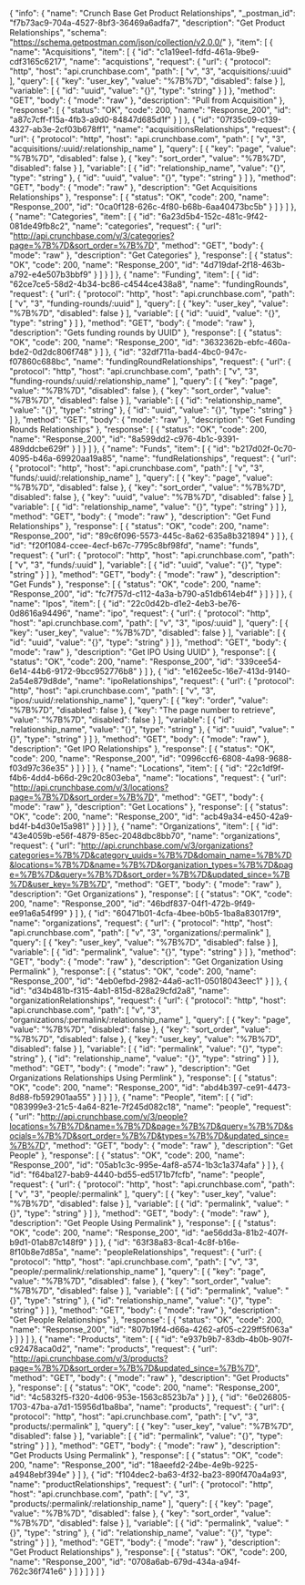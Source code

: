 {
  "info": {
    "name": "Crunch Base Get Product Relationships",
    "_postman_id": "f7b73ac9-704a-4527-8bf3-36469a6adfa7",
    "description": "Get Product Relationships",
    "schema": "https://schema.getpostman.com/json/collection/v2.0.0/"
  },
  "item": [
    {
      "name": "Acquisitions",
      "item": [
        {
          "id": "c1a19ee1-fdfd-461a-9be9-cdf3165c6217",
          "name": "acquistions",
          "request": {
            "url": {
              "protocol": "http",
              "host": "api.crunchbase.com",
              "path": [
                "v",
                "3",
                "acquisitions/:uuid"
              ],
              "query": [
                {
                  "key": "user_key",
                  "value": "%7B%7D",
                  "disabled": false
                }
              ],
              "variable": [
                {
                  "id": "uuid",
                  "value": "{}",
                  "type": "string"
                }
              ]
            },
            "method": "GET",
            "body": {
              "mode": "raw"
            },
            "description": "Pull from Acquisition"
          },
          "response": [
            {
              "status": "OK",
              "code": 200,
              "name": "Response_200",
              "id": "a87c7cff-f15a-4fb3-a9d0-84847d685d1f"
            }
          ]
        },
        {
          "id": "07f35c09-c139-4327-ab3e-2cf03b678ff1",
          "name": "acquisitionsRelationships",
          "request": {
            "url": {
              "protocol": "http",
              "host": "api.crunchbase.com",
              "path": [
                "v",
                "3",
                "acquisitions/:uuid/:relationship_name"
              ],
              "query": [
                {
                  "key": "page",
                  "value": "%7B%7D",
                  "disabled": false
                },
                {
                  "key": "sort_order",
                  "value": "%7B%7D",
                  "disabled": false
                }
              ],
              "variable": [
                {
                  "id": "relationship_name",
                  "value": "{}",
                  "type": "string"
                },
                {
                  "id": "uuid",
                  "value": "{}",
                  "type": "string"
                }
              ]
            },
            "method": "GET",
            "body": {
              "mode": "raw"
            },
            "description": "Get Acquisitions Relationships"
          },
          "response": [
            {
              "status": "OK",
              "code": 200,
              "name": "Response_200",
              "id": "0ca0f128-626c-4f80-b68b-6aa40473bc5b"
            }
          ]
        }
      ]
    },
    {
      "name": "Categories",
      "item": [
        {
          "id": "6a23d5b4-152c-481c-9f42-081de49fb8c2",
          "name": "categories",
          "request": {
            "url": "http://api.crunchbase.com/v/3/categories?page=%7B%7D&sort_order=%7B%7D",
            "method": "GET",
            "body": {
              "mode": "raw"
            },
            "description": "Get Categories"
          },
          "response": [
            {
              "status": "OK",
              "code": 200,
              "name": "Response_200",
              "id": "4d719daf-2f18-463b-a792-e4e507b3bbf9"
            }
          ]
        }
      ]
    },
    {
      "name": "Funding",
      "item": [
        {
          "id": "62ce7ce5-58d2-4b34-bc86-c4544ce438a8",
          "name": "fundingRounds",
          "request": {
            "url": {
              "protocol": "http",
              "host": "api.crunchbase.com",
              "path": [
                "v",
                "3",
                "funding-rounds/:uuid"
              ],
              "query": [
                {
                  "key": "user_key",
                  "value": "%7B%7D",
                  "disabled": false
                }
              ],
              "variable": [
                {
                  "id": "uuid",
                  "value": "{}",
                  "type": "string"
                }
              ]
            },
            "method": "GET",
            "body": {
              "mode": "raw"
            },
            "description": "Gets funding rounds by UUID"
          },
          "response": [
            {
              "status": "OK",
              "code": 200,
              "name": "Response_200",
              "id": "3632362b-ebfc-460a-bde2-0d2dc806f748"
            }
          ]
        },
        {
          "id": "32df711a-bad4-4bc0-947c-f07860c688bc",
          "name": "fundingRoundRelationships",
          "request": {
            "url": {
              "protocol": "http",
              "host": "api.crunchbase.com",
              "path": [
                "v",
                "3",
                "funding-rounds/:uuid/:relationship_name"
              ],
              "query": [
                {
                  "key": "page",
                  "value": "%7B%7D",
                  "disabled": false
                },
                {
                  "key": "sort_order",
                  "value": "%7B%7D",
                  "disabled": false
                }
              ],
              "variable": [
                {
                  "id": "relationship_name",
                  "value": "{}",
                  "type": "string"
                },
                {
                  "id": "uuid",
                  "value": "{}",
                  "type": "string"
                }
              ]
            },
            "method": "GET",
            "body": {
              "mode": "raw"
            },
            "description": "Get Funding Rounds Relationships"
          },
          "response": [
            {
              "status": "OK",
              "code": 200,
              "name": "Response_200",
              "id": "8a599dd2-c976-4b1c-9391-489ddcbe629f"
            }
          ]
        }
      ]
    },
    {
      "name": "Funds",
      "item": [
        {
          "id": "b217d02f-0c70-4095-b46a-69920aa19a85",
          "name": "fundRelationships",
          "request": {
            "url": {
              "protocol": "http",
              "host": "api.crunchbase.com",
              "path": [
                "v",
                "3",
                "funds/:uuid/:relationship_name"
              ],
              "query": [
                {
                  "key": "page",
                  "value": "%7B%7D",
                  "disabled": false
                },
                {
                  "key": "sort_order",
                  "value": "%7B%7D",
                  "disabled": false
                },
                {
                  "key": "uuid",
                  "value": "%7B%7D",
                  "disabled": false
                }
              ],
              "variable": [
                {
                  "id": "relationship_name",
                  "value": "{}",
                  "type": "string"
                }
              ]
            },
            "method": "GET",
            "body": {
              "mode": "raw"
            },
            "description": "Get Fund Relationships"
          },
          "response": [
            {
              "status": "OK",
              "code": 200,
              "name": "Response_200",
              "id": "89c6f096-5573-445c-8a62-635a8b321894"
            }
          ]
        },
        {
          "id": "f20f1084-ccee-4ecf-b67c-7795c8bf98fd",
          "name": "funds",
          "request": {
            "url": {
              "protocol": "http",
              "host": "api.crunchbase.com",
              "path": [
                "v",
                "3",
                "funds/:uuid"
              ],
              "variable": [
                {
                  "id": "uuid",
                  "value": "{}",
                  "type": "string"
                }
              ]
            },
            "method": "GET",
            "body": {
              "mode": "raw"
            },
            "description": "Get Funds"
          },
          "response": [
            {
              "status": "OK",
              "code": 200,
              "name": "Response_200",
              "id": "fc7f757d-c112-4a3a-b790-a51db614eb4f"
            }
          ]
        }
      ]
    },
    {
      "name": "Ipos",
      "item": [
        {
          "id": "22c0d42b-d1e2-4eb3-be76-0d8616a94496",
          "name": "ipo",
          "request": {
            "url": {
              "protocol": "http",
              "host": "api.crunchbase.com",
              "path": [
                "v",
                "3",
                "ipos/:uuid"
              ],
              "query": [
                {
                  "key": "user_key",
                  "value": "%7B%7D",
                  "disabled": false
                }
              ],
              "variable": [
                {
                  "id": "uuid",
                  "value": "{}",
                  "type": "string"
                }
              ]
            },
            "method": "GET",
            "body": {
              "mode": "raw"
            },
            "description": "Get IPO Using UUID"
          },
          "response": [
            {
              "status": "OK",
              "code": 200,
              "name": "Response_200",
              "id": "339cee54-6e14-44b6-9172-9bcc952776b8"
            }
          ]
        },
        {
          "id": "e162ee5c-16e7-413d-9140-2a54e879d8de",
          "name": "ipoRelationships",
          "request": {
            "url": {
              "protocol": "http",
              "host": "api.crunchbase.com",
              "path": [
                "v",
                "3",
                "ipos/:uuid/:relationship_name"
              ],
              "query": [
                {
                  "key": "order",
                  "value": "%7B%7D",
                  "disabled": false
                },
                {
                  "key": "The page number to retrieve",
                  "value": "%7B%7D",
                  "disabled": false
                }
              ],
              "variable": [
                {
                  "id": "relationship_name",
                  "value": "{}",
                  "type": "string"
                },
                {
                  "id": "uuid",
                  "value": "{}",
                  "type": "string"
                }
              ]
            },
            "method": "GET",
            "body": {
              "mode": "raw"
            },
            "description": "Get IPO Relationships"
          },
          "response": [
            {
              "status": "OK",
              "code": 200,
              "name": "Response_200",
              "id": "0996ccf6-6808-4a98-9688-f03d97c36e35"
            }
          ]
        }
      ]
    },
    {
      "name": "Locations",
      "item": [
        {
          "id": "22c1df9f-f4b6-4dd4-b66d-29c20c803eba",
          "name": "locations",
          "request": {
            "url": "http://api.crunchbase.com/v/3/locations?page=%7B%7D&sort_order=%7B%7D",
            "method": "GET",
            "body": {
              "mode": "raw"
            },
            "description": "Get Locations"
          },
          "response": [
            {
              "status": "OK",
              "code": 200,
              "name": "Response_200",
              "id": "acb49a34-e450-42a9-bd4f-b4d30e15a981"
            }
          ]
        }
      ]
    },
    {
      "name": "Organizations",
      "item": [
        {
          "id": "43e4059b-e56f-4879-85ec-2048dbc8bb70",
          "name": "organizations",
          "request": {
            "url": "http://api.crunchbase.com/v/3/organizations?categories=%7B%7D&category_uuids=%7B%7D&domain_name=%7B%7D&locations=%7B%7D&name=%7B%7D&organization_types=%7B%7D&page=%7B%7D&query=%7B%7D&sort_order=%7B%7D&updated_since=%7B%7D&user_key=%7B%7D",
            "method": "GET",
            "body": {
              "mode": "raw"
            },
            "description": "Get Organizations"
          },
          "response": [
            {
              "status": "OK",
              "code": 200,
              "name": "Response_200",
              "id": "46bdf837-04f1-472b-9f49-ee91a6a54f99"
            }
          ]
        },
        {
          "id": "60471b01-4cfa-4bee-b0b5-1ba8a83017f9",
          "name": "organizations",
          "request": {
            "url": {
              "protocol": "http",
              "host": "api.crunchbase.com",
              "path": [
                "v",
                "3",
                "organizations/:permalink"
              ],
              "query": [
                {
                  "key": "user_key",
                  "value": "%7B%7D",
                  "disabled": false
                }
              ],
              "variable": [
                {
                  "id": "permalink",
                  "value": "{}",
                  "type": "string"
                }
              ]
            },
            "method": "GET",
            "body": {
              "mode": "raw"
            },
            "description": "Get Organization Using Permalink"
          },
          "response": [
            {
              "status": "OK",
              "code": 200,
              "name": "Response_200",
              "id": "4eb0efbd-2982-44a6-ac11-05018043eec1"
            }
          ]
        },
        {
          "id": "d34b481b-f315-4ab1-815d-828a29cfd2a8",
          "name": "organizationRelationships",
          "request": {
            "url": {
              "protocol": "http",
              "host": "api.crunchbase.com",
              "path": [
                "v",
                "3",
                "organizations/:permalink/:relationship_name"
              ],
              "query": [
                {
                  "key": "page",
                  "value": "%7B%7D",
                  "disabled": false
                },
                {
                  "key": "sort_order",
                  "value": "%7B%7D",
                  "disabled": false
                },
                {
                  "key": "user_key",
                  "value": "%7B%7D",
                  "disabled": false
                }
              ],
              "variable": [
                {
                  "id": "permalink",
                  "value": "{}",
                  "type": "string"
                },
                {
                  "id": "relationship_name",
                  "value": "{}",
                  "type": "string"
                }
              ]
            },
            "method": "GET",
            "body": {
              "mode": "raw"
            },
            "description": "Get Organizations Relationships Using Permlink"
          },
          "response": [
            {
              "status": "OK",
              "code": 200,
              "name": "Response_200",
              "id": "abd4b397-ce91-4473-8d88-fb592901aa55"
            }
          ]
        }
      ]
    },
    {
      "name": "People",
      "item": [
        {
          "id": "083999e3-21c5-4a64-821e-7f245d082c18",
          "name": "people",
          "request": {
            "url": "http://api.crunchbase.com/v/3/people?locations=%7B%7D&name=%7B%7D&page=%7B%7D&query=%7B%7D&socials=%7B%7D&sort_order=%7B%7D&types=%7B%7D&updated_since=%7B%7D",
            "method": "GET",
            "body": {
              "mode": "raw"
            },
            "description": "Get People"
          },
          "response": [
            {
              "status": "OK",
              "code": 200,
              "name": "Response_200",
              "id": "05ab1c3c-995e-4af8-a574-1b3c1a374afa"
            }
          ]
        },
        {
          "id": "f64ba127-bab9-4440-bd55-ed5171b7fcfb",
          "name": "people",
          "request": {
            "url": {
              "protocol": "http",
              "host": "api.crunchbase.com",
              "path": [
                "v",
                "3",
                "people/:permalink"
              ],
              "query": [
                {
                  "key": "user_key",
                  "value": "%7B%7D",
                  "disabled": false
                }
              ],
              "variable": [
                {
                  "id": "permalink",
                  "value": "{}",
                  "type": "string"
                }
              ]
            },
            "method": "GET",
            "body": {
              "mode": "raw"
            },
            "description": "Get People Using Permalink"
          },
          "response": [
            {
              "status": "OK",
              "code": 200,
              "name": "Response_200",
              "id": "ae56dd3a-81b2-407f-b9d1-01ab87c148f9"
            }
          ]
        },
        {
          "id": "63f38a83-8ca1-4c8f-b16e-8f10b8e7d85a",
          "name": "peopleRelationships",
          "request": {
            "url": {
              "protocol": "http",
              "host": "api.crunchbase.com",
              "path": [
                "v",
                "3",
                "people/:permalink/:relationship_name"
              ],
              "query": [
                {
                  "key": "page",
                  "value": "%7B%7D",
                  "disabled": false
                },
                {
                  "key": "sort_order",
                  "value": "%7B%7D",
                  "disabled": false
                }
              ],
              "variable": [
                {
                  "id": "permalink",
                  "value": "{}",
                  "type": "string"
                },
                {
                  "id": "relationship_name",
                  "value": "{}",
                  "type": "string"
                }
              ]
            },
            "method": "GET",
            "body": {
              "mode": "raw"
            },
            "description": "Get People Relationships"
          },
          "response": [
            {
              "status": "OK",
              "code": 200,
              "name": "Response_200",
              "id": "807b19f4-d66a-4262-af05-c229ff5f063a"
            }
          ]
        }
      ]
    },
    {
      "name": "Products",
      "item": [
        {
          "id": "e937b9b7-83db-4b0b-907f-c92478aca0d2",
          "name": "products",
          "request": {
            "url": "http://api.crunchbase.com/v/3/products?page=%7B%7D&sort_order=%7B%7D&updated_since=%7B%7D",
            "method": "GET",
            "body": {
              "mode": "raw"
            },
            "description": "Get Products"
          },
          "response": [
            {
              "status": "OK",
              "code": 200,
              "name": "Response_200",
              "id": "4c5832f5-f320-4d06-953e-1563c8523b7a"
            }
          ]
        },
        {
          "id": "6e026805-1703-47ba-a7d1-15956d1ba8ba",
          "name": "products",
          "request": {
            "url": {
              "protocol": "http",
              "host": "api.crunchbase.com",
              "path": [
                "v",
                "3",
                "products/:permalink"
              ],
              "query": [
                {
                  "key": "user_key",
                  "value": "%7B%7D",
                  "disabled": false
                }
              ],
              "variable": [
                {
                  "id": "permalink",
                  "value": "{}",
                  "type": "string"
                }
              ]
            },
            "method": "GET",
            "body": {
              "mode": "raw"
            },
            "description": "Get Products Using Permalink"
          },
          "response": [
            {
              "status": "OK",
              "code": 200,
              "name": "Response_200",
              "id": "18aeefd2-24be-4e9b-9225-a4948ebf394e"
            }
          ]
        },
        {
          "id": "f104dec2-ba63-4f32-ba23-890f470a4a93",
          "name": "productRelationships",
          "request": {
            "url": {
              "protocol": "http",
              "host": "api.crunchbase.com",
              "path": [
                "v",
                "3",
                "products/:permalink/:relationship_name"
              ],
              "query": [
                {
                  "key": "page",
                  "value": "%7B%7D",
                  "disabled": false
                },
                {
                  "key": "sort_order",
                  "value": "%7B%7D",
                  "disabled": false
                }
              ],
              "variable": [
                {
                  "id": "permalink",
                  "value": "{}",
                  "type": "string"
                },
                {
                  "id": "relationship_name",
                  "value": "{}",
                  "type": "string"
                }
              ]
            },
            "method": "GET",
            "body": {
              "mode": "raw"
            },
            "description": "Get Product Relationships"
          },
          "response": [
            {
              "status": "OK",
              "code": 200,
              "name": "Response_200",
              "id": "0708a6ab-679d-434a-a94f-762c36f741e6"
            }
          ]
        }
      ]
    }
  ]
}